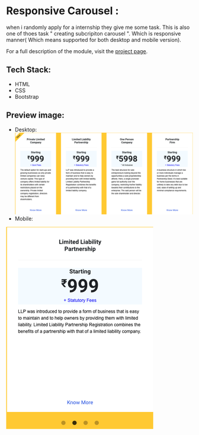 # Responsive Carousel :
  when i randomly apply for a internship they give me some task. 
This is also one of thoes task " creating subcripiton carousel ".
Which is responsive manner( Which means supported for both desktop and mobile version).

For a full description of the module, visit the
[project page](https://thirunithish28.github.io/subscription/home.html).

## Tech Stack:
- HTML
- CSS
- Bootstrap

## Preview image:
- Desktop:
![preview](https://github.com/ThiruNithish28/subscription/blob/main/subscription-module-desktop.png)
- Mobile:
  
![mobile image](https://github.com/ThiruNithish28/subscription/blob/main/subscription-module-mobile.png)
